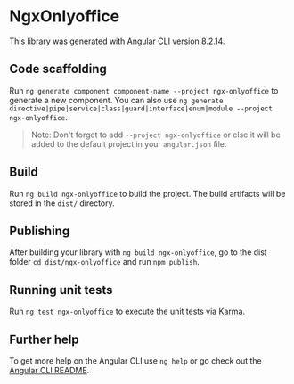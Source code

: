 # NgxOnlyoffice

This library was generated with [Angular CLI](https://github.com/angular/angular-cli) version 8.2.14.

## Code scaffolding

Run `ng generate component component-name --project ngx-onlyoffice` to generate a new component. You can also use `ng generate directive|pipe|service|class|guard|interface|enum|module --project ngx-onlyoffice`.
> Note: Don't forget to add `--project ngx-onlyoffice` or else it will be added to the default project in your `angular.json` file. 

## Build

Run `ng build ngx-onlyoffice` to build the project. The build artifacts will be stored in the `dist/` directory.

## Publishing

After building your library with `ng build ngx-onlyoffice`, go to the dist folder `cd dist/ngx-onlyoffice` and run `npm publish`.

## Running unit tests

Run `ng test ngx-onlyoffice` to execute the unit tests via [Karma](https://karma-runner.github.io).

## Further help

To get more help on the Angular CLI use `ng help` or go check out the [Angular CLI README](https://github.com/angular/angular-cli/blob/master/README.md).
